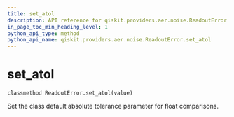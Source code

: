 ```yaml
---
title: set_atol
description: API reference for qiskit.providers.aer.noise.ReadoutError.set_atol
in_page_toc_min_heading_level: 1
python_api_type: method
python_api_name: qiskit.providers.aer.noise.ReadoutError.set_atol
---
```


# set\_atol

<span id="qiskit.providers.aer.noise.ReadoutError.set_atol" />

`classmethod ReadoutError.set_atol(value)`

Set the class default absolute tolerance parameter for float comparisons.

